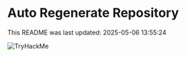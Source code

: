 # Auto Regenerate Repository

This README was last updated: 2025-05-06 13:55:24

 ![TryHackMe](https://tryhackme.com/badge/533634)